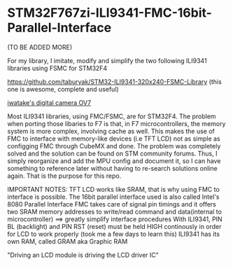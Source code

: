 # STM32F767zi-ILI9341-FMC-16bit-Parallel-Interface

(TO BE ADDED MORE)

For my library, I imitate, modify and simplify the two following ILI9341 libraries using FSMC for STM32F4

https://github.com/taburyak/STM32-ILI9341-320x240-FSMC-Library (this one is awesome, complete and useful)

[iwatake's digital camera OV7](https://www.youtube.com/watch?v=FAS0qRHHPxc&list=LL&index=3&t=1217s)

Most ILI9341 libraries, using FMC/FSMC, are for STM32F4. The problem when porting those libaries to F7 is that, in F7 microcontrollers,
the memory system is more complex, involving cache as well. This makes the use of FMC to interface with memory-like devices (i.e TFT LCD) 
not as simple as configging FMC through CubeMX and done. The problem was completely solved and the solution can be found
on STM community forums. Thus, I simply reorganize and add the MPU config and document it, so I can have something
to reference later without having to re-search solutions online again. That is the purpose for this repo.

IMPORTANT NOTES:
  TFT LCD works like SRAM, that is why using FMC to interface is possible. The 16bit parallel interface used is also called Intel's 8080 Parallel Interface
  FMC takes care of signal pin timings and it offers two SRAM memory addresses to write/read command and data(internal to microcontroller) ==>  greatly simplify interface procedures
  With ILI9341, PIN BL (backlight) and PIN RST (reset) must be held HIGH continously in order for LCD to work properly (took me a few days to learn this)
  ILI9341 has its own RAM, called GRAM aka Graphic RAM

"Driving an LCD module is driving the LCD driver IC"
